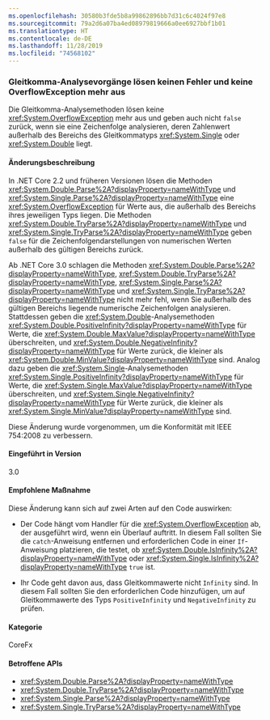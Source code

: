 ```yaml
---
ms.openlocfilehash: 30580b3fde5b8a99862896bb7d31c6c4024f97e8
ms.sourcegitcommit: 79a2d6a07ba4ed08979819666a0ee6927bbf1b01
ms.translationtype: HT
ms.contentlocale: de-DE
ms.lasthandoff: 11/28/2019
ms.locfileid: "74568102"
---
```

### <a name="floating-point-parsing-operations-no-longer-fail-or-throw-an-overflowexception"></a>Gleitkomma-Analysevorgänge lösen keinen Fehler und keine OverflowException mehr aus

Die Gleitkomma-Analysemethoden lösen keine <xref:System.OverflowException> mehr aus und geben auch nicht `false` zurück, wenn sie eine Zeichenfolge analysieren, deren Zahlenwert außerhalb des Bereichs des Gleitkommatyps <xref:System.Single> oder <xref:System.Double> liegt.

#### <a name="change-description"></a>Änderungsbeschreibung

In .NET Core 2.2 und früheren Versionen lösen die Methoden <xref:System.Double.Parse%2A?displayProperty=nameWithType> und <xref:System.Single.Parse%2A?displayProperty=nameWithType> eine <xref:System.OverflowException> für Werte aus, die außerhalb des Bereichs ihres jeweiligen Typs liegen. Die Methoden <xref:System.Double.TryParse%2A?displayProperty=nameWithType> und <xref:System.Single.TryParse%2A?displayProperty=nameWithType> geben `false` für die Zeichenfolgendarstellungen von numerischen Werten außerhalb des gültigen Bereichs zurück.

Ab .NET Core 3.0 schlagen die Methoden <xref:System.Double.Parse%2A?displayProperty=nameWithType>, <xref:System.Double.TryParse%2A?displayProperty=nameWithType>, <xref:System.Single.Parse%2A?displayProperty=nameWithType> und <xref:System.Single.TryParse%2A?displayProperty=nameWithType> nicht mehr fehl, wenn Sie außerhalb des gültigen Bereichs liegende numerische Zeichenfolgen analysieren. Stattdessen geben die <xref:System.Double>-Analysemethoden <xref:System.Double.PositiveInfinity?displayProperty=nameWithType> für Werte, die <xref:System.Double.MaxValue?displayProperty=nameWithType> überschreiten, und <xref:System.Double.NegativeInfinity?displayProperty=nameWithType> für Werte zurück, die kleiner als <xref:System.Double.MinValue?displayProperty=nameWithType> sind. Analog dazu geben die <xref:System.Single>-Analysemethoden <xref:System.Single.PositiveInfinity?displayProperty=nameWithType> für Werte, die <xref:System.Single.MaxValue?displayProperty=nameWithType> überschreiten, und <xref:System.Single.NegativeInfinity?displayProperty=nameWithType> für Werte zurück, die kleiner als <xref:System.Single.MinValue?displayProperty=nameWithType> sind.

Diese Änderung wurde vorgenommen, um die Konformität mit IEEE 754:2008 zu verbessern.

#### <a name="version-introduced"></a>Eingeführt in Version

3.0

#### <a name="recommended-action"></a>Empfohlene Maßnahme

Diese Änderung kann sich auf zwei Arten auf den Code auswirken:

- Der Code hängt vom Handler für die <xref:System.OverflowException> ab, der ausgeführt wird, wenn ein Überlauf auftritt. In diesem Fall sollten Sie die `catch`-Anweisung entfernen und erforderlichen Code in einer `If`-Anweisung platzieren, die testet, ob <xref:System.Double.IsInfinity%2A?displayProperty=nameWithType> oder <xref:System.Single.IsInfinity%2A?displayProperty=nameWithType> `true` ist.

- Ihr Code geht davon aus, dass Gleitkommawerte nicht `Infinity` sind. In diesem Fall sollten Sie den erforderlichen Code hinzufügen, um auf Gleitkommawerte des Typs `PositiveInfinity` und `NegativeInfinity` zu prüfen.

#### <a name="category"></a>Kategorie

CoreFx

#### <a name="affected-apis"></a>Betroffene APIs

- <xref:System.Double.Parse%2A?displayProperty=nameWithType>
- <xref:System.Double.TryParse%2A?displayProperty=nameWithType>
- <xref:System.Single.Parse%2A?displayProperty=nameWithType>
- <xref:System.Single.TryParse%2A?displayProperty=nameWithType>

<!--

### Affected APIs

- `Overload:System.Double.Parse`
- `Overload:System.Double.TryParse`
- `Overload:System.Single.Parse`
- `Overload:System.Single.TryParse`

-->
